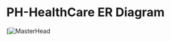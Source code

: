<h1>PH-HealthCare ER Diagram</h1>

[![MasterHead](https://i.ibb.co/HTSSq8W/PH-Health-Care-ERD-1.png)

